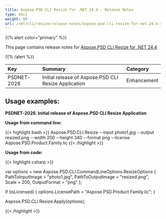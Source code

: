```yaml
---
title: Aspose.PSD CLI Resize for .NET 24.4 - Release Notes
type: docs
weight: 90
url: /net/cli/resize/release-notes/aspose-psd-cli-resize-for-net-24-4-release-notes/
---
```


{{% alert color="primary" %}}

This page contains release notes for [Aspose.PSD CLI Resize for .NET 24.4](https://www.nuget.org/packages/Aspose.PSD.CLI.Resize/)

{{% /alert %}}

| **Key**     | **Summary**                                          | **Category** |
|:------------|:-----------------------------------------------------|:-------------|
| PSDNET-2026 | Initial release of Aspose.PSD CLI Resize Application |  Enhancement |


## **Usage examples:**

**PSDNET-2026. Initial release of Aspose.PSD CLI Resize Application**

**Usage from command line:**

{{< highlight bash >}}
Aspose.PSD.CLI.Resize --input photo1.jpg --output resized.png --width 200 --height 340 --format png --license Aspose.PSD.Product.Family.lic
{{< /highlight >}}

**Usage from code:**

{{< highlight csharp >}}

var options = new Aspose.PSD.CLI.CommandLineOptions.ResizeOptions
{
    PathToInputImage = "photo1.jpg",
    PathToOutputImage = "resized.png",
    Scale = 200,
    OutputFormat = "png"
};


if (isLicensed)
{
    options.LicensePath = "Aspose.PSD.Product.Family.lic";
}

Aspose.PSD.CLI.Resize.Apply(options);

{{< /highlight >}}